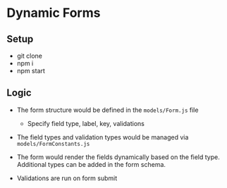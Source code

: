 # Dynamic Forms

## Setup
 - git clone
 - npm i
 - npm start


## Logic
- The form structure would be defined in the `models/Form.js` file
  - Specify field type, label, key, validations
- The field types and validation types would be managed via `models/FormConstants.js`

- The form would render the fields dynamically based on the field type. Additional types can be added in the form schema.

- Validations are run on form submit